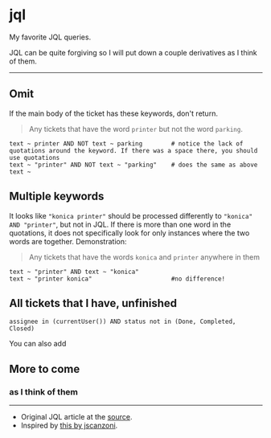 # jql

My favorite JQL queries. 

JQL can be quite forgiving so I will put down a couple derivatives as I think of them.

---

## Omit 

If the main body of the ticket has these keywords, don't return.

> Any tickets that have the word `printer` but not the word `parking`.

```
text ~ printer AND NOT text ~ parking        # notice the lack of quotations around the keyword. If there was a space there, you should use quotations
text ~ "printer" AND NOT text ~ "parking"    # does the same as above
text ~
```

## Multiple keywords

It looks like `"konica printer"` should be processed differently to `"konica" AND "printer"`, but not in JQL. If there is more than one word in the quotations, it does not specifically look for only instances where the two words are together. Demonstration:

> Any tickets that have the words `konica` and `printer` anywhere in them
 ```
 text ~ "printer" AND text ~ "konica"
 text ~ "printer konica"                      #no difference!
 ```
 
 ## All tickets that I have, unfinished
 ```
 assignee in (currentUser()) AND status not in (Done, Completed, Closed)
 ```
 You can also add 
 
 ## More to come
 ### as I think of them

---

- Original JQL article at the [source](https://support.atlassian.com/jira-service-management-cloud/docs/use-advanced-search-with-jira-query-language-jql/).
- Inspired by [this by jscanzoni](https://github.com/jscanzoni/jql).
